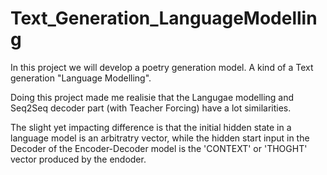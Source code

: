 # Text_Generation_LanguageModelling
In this project we will develop a poetry generation model. 
A kind of a Text generation "Language Modelling".

Doing this project made me realisie that the Langugae modelling
and Seq2Seq decoder part (with Teacher Forcing) have a lot similarities.

The slight yet impacting difference is that the initial hidden state in a language model
is an arbitratry vector, while the hidden start input in the Decoder of the Encoder-Decoder 
model is the 'CONTEXT' or 'THOGHT' vector produced by the endoder.


